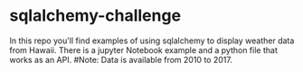 # sqlalchemy-challenge

In this repo you'll find examples of using sqlalchemy to display weather data from Hawaii.
There is a jupyter Notebook example and a python file that works as an API.
#Note: Data is available from 2010 to 2017.